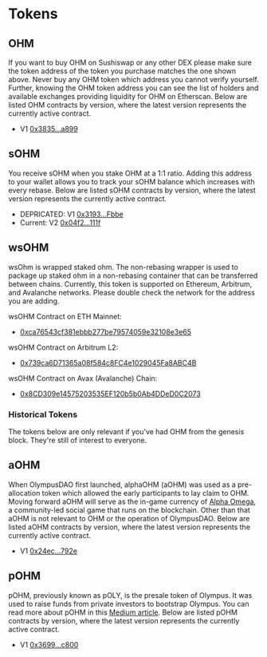 # Tokens

## OHM

If you want to buy OHM on Sushiswap or any other DEX please make sure the token address of the token you purchase matches the one shown above. Never buy any OHM token which address you cannot verify yourself. Further, knowing the OHM token address you can see the list of holders and available exchanges providing liquidity for OHM on Etherscan. Below are listed OHM contracts by version, where the latest version represents the currently active contract.

* V1 [0x3835...a899](https://etherscan.io/address/0x383518188c0c6d7730d91b2c03a03c837814a899)

## sOHM

You receive sOHM when you stake OHM at a 1:1 ratio. Adding this address to your wallet allows you to track your sOHM balance which increases with every rebase. Below are listed sOHM contracts by version, where the latest version represents the currently active contract.

* DEPRICATED: V1 [0x3193...Fbbe](https://etherscan.io/address/0x31932E6e45012476ba3A3A4953cbA62AeE77Fbbe)
* Current: V2 [0x04f2...111f](https://etherscan.io/address/0x04f2694c8fcee23e8fd0dfea1d4f5bb8c352111f)


## wsOHM

wsOhm is wrapped staked ohm.  The non-rebasing wrapper is used to package up staked ohm in a non-rebasing container that can be transferred between chains.  Currently, this token is supported on Ethereum, Arbitrum, and Avalanche networks.  Please double check the network for the address you are adding.

wsOHM Contract on ETH Mainnet:
* [0xca76543cf381ebbb277be79574059e32108e3e65](https://etherscan.io/address/0xca76543cf381ebbb277be79574059e32108e3e65)

wsOHM Contract on Arbitrum L2:
* [0x739ca6D71365a08f584c8FC4e1029045Fa8ABC4B](https://arbiscan.io/token/0x739ca6d71365a08f584c8fc4e1029045fa8abc4b)

wsOHM Contract on Avax (Avalanche) Chain:
* [0x8CD309e14575203535EF120b5b0Ab4DDeD0C2073](https://cchain.explorer.avax.network/token/0x8CD309e14575203535EF120b5b0Ab4DDeD0C2073)

### Historical Tokens

The tokens below are only relevant if you've had OHM from the genesis block.  They're still of interest to everyone.


## aOHM

When OlympusDAO first launched, alphaOHM \(aOHM\) was used as a pre-allocation token which allowed the early participants to lay claim to OHM. Moving forward aOHM will serve as the in-game currency of [Alpha Omega](https://medium.com/@alpha_omega/alpha-omega-a-tale-of-two-cities-80a94966376b), a community-led social game that runs on the blockchain. Other than that aOHM is not relevant to OHM or the operation of OlympusDAO. Below are listed aOHM contracts by version, where the latest version represents the currently active contract.

* V1 [0x24ec...792e](https://etherscan.io/address/0x24ecfd535675f36ba1ab9c5d39b50dc097b0792e)

## pOHM

pOHM, previously known as pOLY, is the presale token of Olympus. It was used to raise funds from private investors to bootstrap Olympus. You can read more about pOHM in this [Medium article](https://olympusdao.medium.com/what-is-poh-16b2c38a6cd6). Below are listed pOHM contracts by version, where the latest version represents the currently active contract.

* V1 [0x3699...c800](https://etherscan.io/token/0x36994486c6e97c170065899d8659a28d7371c800)



